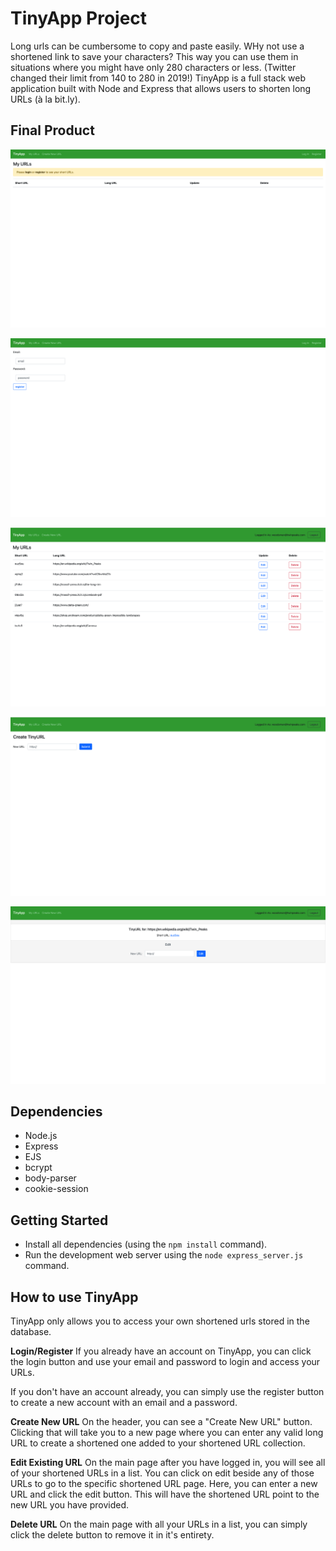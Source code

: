 # TinyApp Project

Long urls can be cumbersome to copy and paste easily. WHy not use a shortened link to save your characters? This way you can use them in situations where you might have only 280 characters or less. (Twitter changed their limit from 140 to 280 in 2019!)
TinyApp is a full stack web application built with Node and Express that allows users to shorten long URLs (à la bit.ly).

## Final Product
!["URLs Index Page when first opening site."](https://github.com/adrianetodesign/tinyapp/blob/main/docs/urls-page-blank.png)

!["Registration page."](https://github.com/adrianetodesign/tinyapp/blob/main/docs/register-page.png)

!["URLs Index Page when logged in."](https://github.com/adrianetodesign/tinyapp/blob/main/docs/urls-page.png)

!["Create a new short URL page."](https://github.com/adrianetodesign/tinyapp/blob/main/docs/create-url-page.png)

!["Edit an existing short URL page."](https://github.com/adrianetodesign/tinyapp/blob/main/docs/edit-url-page.png)

## Dependencies

- Node.js
- Express
- EJS
- bcrypt
- body-parser
- cookie-session

## Getting Started

- Install all dependencies (using the `npm install` command).
- Run the development web server using the `node express_server.js` command.

## How to use TinyApp
TinyApp only allows you to access your own shortened urls stored in the database.

**Login/Register**
If you already have an account on TinyApp, you can click the login button and use your email and password to login and access your URLs.

If you don't have an account already, you can simply use the register button to create a new account with an email and a password.

**Create New URL**
On the header, you can see a "Create New URL" button. Clicking that will take you to a new page where you can enter any valid long URL to create a shortened one added to your shortened URL collection.

**Edit Existing URL**
On the main page after you have logged in, you will see all of your shortened URLs in a list. You can click on edit beside any of those URLs to go to the specific shortened URL page.
Here, you can enter a new URL and click the edit button. This will have the shortened URL point to the new URL you have provided.

**Delete URL**
On the main page with all your URLs in a list, you can simply click the delete button to remove it in it's entirety.

<!-- This is the water, and this is the well. Drink deep, and descend. The horse is the eyes of the white and dark within. -->